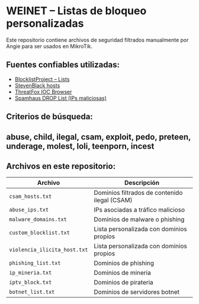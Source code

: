 # WEINET – Listas de bloqueo personalizadas

Este repositorio contiene archivos de seguridad filtrados manualmente por Angie para ser usados en MikroTik.

## Fuentes confiables utilizadas:

- [BlocklistProject – Lists](https://github.com/blocklistproject/Lists)
- [StevenBlack hosts](https://github.com/StevenBlack/hosts)
- [ThreatFox IOC Browser](https://threatfox.abuse.ch/browse/)
- [Spamhaus DROP List (IPs maliciosas)](https://www.spamhaus.org/drop/)

## Criterios de búsqueda:
## abuse, child, ilegal, csam, exploit, pedo, preteen, underage, molest, loli, teenporn, incest

## Archivos en este repositorio:

| Archivo               | Descripción                               |
|-----------------------|--------------------------------------------|
| `csam_hosts.txt`      | Dominios filtrados de contenido ilegal (CSAM) |
| `abuse_ips.txt`       | IPs asociadas a tráfico malicioso           |
| `malware_domains.txt` | Dominios de malware o phishing              |
| `custom_blocklist.txt`| Lista personalizada con dominios propios   |
| `violencia_ilicita_host.txt`| Lista personalizada con dominios propios   |
| `phishing_list.txt`| Dominios de phishing    |
| `ip_mineria.txt` | Dominios de mineria         |
| `iptv_block.txt` | Dominios de pirateria         |
| `botnet_list.txt` | Dominios de servidores botnet    |
